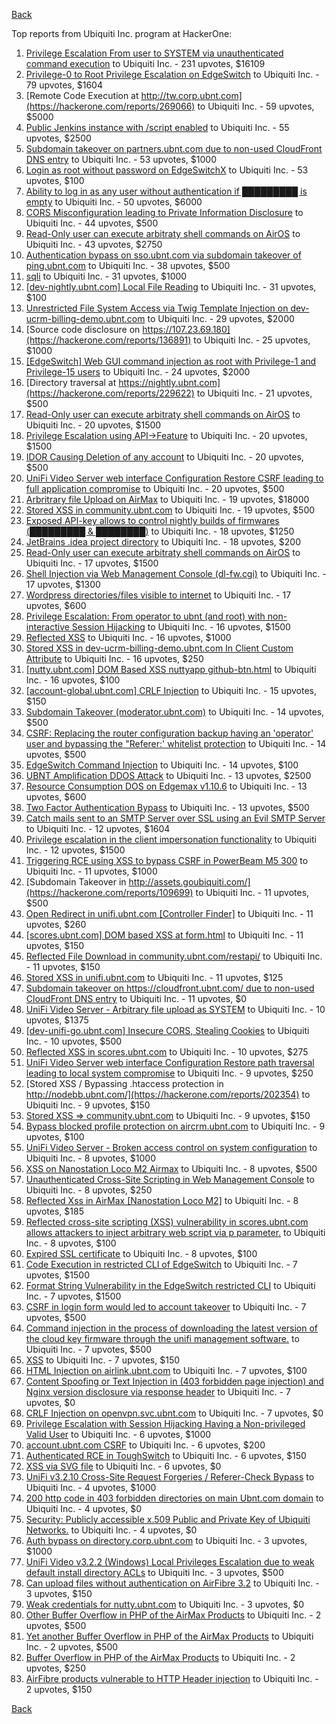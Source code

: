 [Back](../README.md)

Top reports from Ubiquiti Inc. program at HackerOne:

1. [Privilege Escalation From user to SYSTEM via unauthenticated command execution](https://hackerone.com/reports/544928) to Ubiquiti Inc. - 231 upvotes, $16109
2. [Privilege-0 to Root Privilege Escalation on EdgeSwitch](https://hackerone.com/reports/511025) to Ubiquiti Inc. - 79 upvotes, $1604
3. [Remote Code Execution at http://tw.corp.ubnt.com](https://hackerone.com/reports/269066) to Ubiquiti Inc. - 59 upvotes, $5000
4. [Public Jenkins instance with /script enabled](https://hackerone.com/reports/403402) to Ubiquiti Inc. - 55 upvotes, $2500
5. [Subdomain takeover on partners.ubnt.com due to non-used CloudFront DNS entry](https://hackerone.com/reports/145224) to Ubiquiti Inc. - 53 upvotes, $1000
6. [Login as root without password on EdgeSwitchX](https://hackerone.com/reports/512958) to Ubiquiti Inc. - 53 upvotes, $100
7. [Ability to log in as any user without authentication if █████████ is empty](https://hackerone.com/reports/215053) to Ubiquiti Inc. - 50 upvotes, $6000
8. [CORS Misconfiguration leading to Private Information Disclosure](https://hackerone.com/reports/430249) to Ubiquiti Inc. - 44 upvotes, $500
9. [Read-Only user can execute arbitraty shell commands on AirOS](https://hackerone.com/reports/139398) to Ubiquiti Inc. - 43 upvotes, $2750
10. [Authentication bypass on sso.ubnt.com via subdomain takeover of ping.ubnt.com](https://hackerone.com/reports/172137) to Ubiquiti Inc. - 38 upvotes, $500
11. [sqli](https://hackerone.com/reports/207695) to Ubiquiti Inc. - 31 upvotes, $1000
12. [[dev-nightly.ubnt.com] Local File Reading](https://hackerone.com/reports/260420) to Ubiquiti Inc. - 31 upvotes, $100
13. [Unrestricted File System Access via Twig Template Injection on dev-ucrm-billing-demo.ubnt.com](https://hackerone.com/reports/301406) to Ubiquiti Inc. - 29 upvotes, $2000
14. [Source code disclosure on https://107.23.69.180](https://hackerone.com/reports/136891) to Ubiquiti Inc. - 25 upvotes, $1000
15. [[EdgeSwitch] Web GUI command injection as root with Privilege-1 and Privilege-15 users](https://hackerone.com/reports/197958) to Ubiquiti Inc. - 24 upvotes, $2000
16. [Directory traversal at https://nightly.ubnt.com](https://hackerone.com/reports/229622) to Ubiquiti Inc. - 21 upvotes, $500
17. [Read-Only user can execute arbitraty shell commands on AirOS](https://hackerone.com/reports/128750) to Ubiquiti Inc. - 20 upvotes, $1500
18. [Privilege Escalation using API-&gt;Feature](https://hackerone.com/reports/239719) to Ubiquiti Inc. - 20 upvotes, $1500
19. [IDOR Causing Deletion of any account](https://hackerone.com/reports/156537) to Ubiquiti Inc. - 20 upvotes, $500
20. [UniFi Video Server web interface Configuration Restore CSRF leading to full application compromise](https://hackerone.com/reports/329749) to Ubiquiti Inc. - 20 upvotes, $500
21. [Arbritrary file Upload on AirMax](https://hackerone.com/reports/73480) to Ubiquiti Inc. - 19 upvotes, $18000
22. [Stored XSS in community.ubnt.com](https://hackerone.com/reports/179164) to Ubiquiti Inc. - 19 upvotes, $500
23. [Exposed API-key allows to control nightly builds of firmwares (█████████ &amp; ████████)](https://hackerone.com/reports/179986) to Ubiquiti Inc. - 18 upvotes, $1250
24. [JetBrains .idea project directory](https://hackerone.com/reports/80990) to Ubiquiti Inc. - 18 upvotes, $200
25. [Read-Only user can execute arbitraty shell commands on AirOS](https://hackerone.com/reports/119317) to Ubiquiti Inc. - 17 upvotes, $1500
26. [Shell Injection via Web Management Console (dl-fw.cgi)](https://hackerone.com/reports/121940) to Ubiquiti Inc. - 17 upvotes, $1300
27. [Wordpress directories/files visible to internet](https://hackerone.com/reports/201984) to Ubiquiti Inc. - 17 upvotes, $600
28. [Privilege Escalation: From operator to ubnt (and root) with non-interactive Session Hijacking](https://hackerone.com/reports/241044) to Ubiquiti Inc. - 16 upvotes, $1500
29. [Reflected XSS](https://hackerone.com/reports/304175) to Ubiquiti Inc. - 16 upvotes, $1000
30. [Stored XSS in dev-ucrm-billing-demo.ubnt.com In Client Custom Attribute](https://hackerone.com/reports/275515) to Ubiquiti Inc. - 16 upvotes, $250
31. [[nutty.ubnt.com] DOM Based XSS nuttyapp github-btn.html](https://hackerone.com/reports/200753) to Ubiquiti Inc. - 16 upvotes, $100
32. [[account-global.ubnt.com] CRLF Injection](https://hackerone.com/reports/145128) to Ubiquiti Inc. - 15 upvotes, $150
33. [Subdomain Takeover (moderator.ubnt.com)](https://hackerone.com/reports/181665) to Ubiquiti Inc. - 14 upvotes, $500
34. [CSRF: Replacing the router configuration backup having an 'operator' user and bypassing the "Referer:' whitelist protection](https://hackerone.com/reports/240098) to Ubiquiti Inc. - 14 upvotes, $500
35. [EdgeSwitch Command Injection](https://hackerone.com/reports/508256) to Ubiquiti Inc. - 14 upvotes, $100
36. [UBNT Amplification DDOS Attack](https://hackerone.com/reports/221625) to Ubiquiti Inc. - 13 upvotes, $2500
37. [Resource Consumption DOS on Edgemax v1.10.6](https://hackerone.com/reports/406614) to Ubiquiti Inc. - 13 upvotes, $600
38. [Two Factor Authentication Bypass](https://hackerone.com/reports/350288) to Ubiquiti Inc. - 13 upvotes, $500
39. [Catch mails sent to an SMTP Server over SSL using an Evil SMTP Server](https://hackerone.com/reports/519582) to Ubiquiti Inc. - 12 upvotes, $1604
40. [Privilege escalation in the client impersonation functionality](https://hackerone.com/reports/221454) to Ubiquiti Inc. - 12 upvotes, $1500
41. [Triggering RCE using XSS to bypass CSRF in PowerBeam M5 300](https://hackerone.com/reports/289264) to Ubiquiti Inc. - 11 upvotes, $1000
42. [Subdomain Takeover in http://assets.goubiquiti.com/](https://hackerone.com/reports/109699) to Ubiquiti Inc. - 11 upvotes, $500
43. [Open Redirect in unifi.ubnt.com [Controller Finder]](https://hackerone.com/reports/141355) to Ubiquiti Inc. - 11 upvotes, $260
44. [[scores.ubnt.com] DOM based XSS at form.html](https://hackerone.com/reports/158484) to Ubiquiti Inc. - 11 upvotes, $150
45. [Reflected File Download in community.ubnt.com/restapi/](https://hackerone.com/reports/107960) to Ubiquiti Inc. - 11 upvotes, $150
46. [Stored XSS in unifi.ubnt.com](https://hackerone.com/reports/142084) to Ubiquiti Inc. - 11 upvotes, $125
47. [Subdomain takeover on https://cloudfront.ubnt.com/ due to non-used CloudFront DNS entry](https://hackerone.com/reports/210188) to Ubiquiti Inc. - 11 upvotes, $0
48. [UniFi Video Server - Arbitrary file upload as SYSTEM](https://hackerone.com/reports/129641) to Ubiquiti Inc. - 10 upvotes, $1375
49. [[dev-unifi-go.ubnt.com] Insecure CORS, Stealing Cookies](https://hackerone.com/reports/219014) to Ubiquiti Inc. - 10 upvotes, $500
50. [Reflected XSS in scores.ubnt.com](https://hackerone.com/reports/130889) to Ubiquiti Inc. - 10 upvotes, $275
51. [UniFi Video Server web interface Configuration Restore path traversal leading to local system compromise](https://hackerone.com/reports/329770) to Ubiquiti Inc. - 9 upvotes, $250
52. [Stored XSS / Bypassing .htaccess protection in http://nodebb.ubnt.com/](https://hackerone.com/reports/202354) to Ubiquiti Inc. - 9 upvotes, $150
53. [Stored XSS =&gt; community.ubnt.com](https://hackerone.com/reports/294048) to Ubiquiti Inc. - 9 upvotes, $150
54. [Bypass blocked profile protection on aircrm.ubnt.com](https://hackerone.com/reports/332631) to Ubiquiti Inc. - 9 upvotes, $100
55. [UniFi Video Server - Broken access control on system configuration](https://hackerone.com/reports/129698) to Ubiquiti Inc. - 8 upvotes, $1000
56. [XSS on Nanostation Loco M2 Airmax](https://hackerone.com/reports/158287) to Ubiquiti Inc. - 8 upvotes, $500
57. [Unauthenticated Cross-Site Scripting in Web Management Console](https://hackerone.com/reports/121941) to Ubiquiti Inc. - 8 upvotes, $250
58. [Reflected Xss in AirMax [Nanostation Loco M2]](https://hackerone.com/reports/149287) to Ubiquiti Inc. - 8 upvotes, $185
59. [Reflected cross-site scripting (XSS) vulnerability in scores.ubnt.com allows attackers to inject arbitrary web script via p parameter.](https://hackerone.com/reports/208622) to Ubiquiti Inc. - 8 upvotes, $100
60. [Expired SSL certificate](https://hackerone.com/reports/220615) to Ubiquiti Inc. - 8 upvotes, $100
61. [Code Execution in restricted CLI of EdgeSwitch](https://hackerone.com/reports/313245) to Ubiquiti Inc. - 7 upvotes, $1500
62. [Format String Vulnerability in the EdgeSwitch restricted CLI](https://hackerone.com/reports/311884) to Ubiquiti Inc. - 7 upvotes, $1500
63. [CSRF in login form would led to account takeover](https://hackerone.com/reports/50703) to Ubiquiti Inc. - 7 upvotes, $500
64. [Command injection in the process of downloading the latest version of the cloud key firmware through the unifi management software.](https://hackerone.com/reports/183458) to Ubiquiti Inc. - 7 upvotes, $500
65. [XSS](https://hackerone.com/reports/219170) to Ubiquiti Inc. - 7 upvotes, $150
66. [HTML Injection on airlink.ubnt.com](https://hackerone.com/reports/226783) to Ubiquiti Inc. - 7 upvotes, $100
67. [Content Spoofing or Text Injection in (403 forbidden page injection) and Nginx version disclosure via response header](https://hackerone.com/reports/203391) to Ubiquiti Inc. - 7 upvotes, $0
68. [CRLF Injection on openvpn.svc.ubnt.com](https://hackerone.com/reports/232327) to Ubiquiti Inc. - 7 upvotes, $0
69. [Privilege Escalation with Session Hijacking Having a Non-privileged Valid User](https://hackerone.com/reports/242407) to Ubiquiti Inc. - 6 upvotes, $1000
70. [account.ubnt.com CSRF](https://hackerone.com/reports/101909) to Ubiquiti Inc. - 6 upvotes, $200
71. [Authenticated RCE in ToughSwitch](https://hackerone.com/reports/273449) to Ubiquiti Inc. - 6 upvotes, $150
72. [XSS via SVG file](https://hackerone.com/reports/212253) to Ubiquiti Inc. - 6 upvotes, $0
73. [UniFi v3.2.10 Cross-Site Request Forgeries / Referer-Check Bypass](https://hackerone.com/reports/52635) to Ubiquiti Inc. - 4 upvotes, $1000
74. [200 http code in 403 forbidden directories on main Ubnt.com domain](https://hackerone.com/reports/220150) to Ubiquiti Inc. - 4 upvotes, $0
75. [Security: Publicly accessible x.509 Public and Private Key of Ubiquiti Networks.](https://hackerone.com/reports/265701) to Ubiquiti Inc. - 4 upvotes, $0
76. [Auth bypass on directory.corp.ubnt.com](https://hackerone.com/reports/116504) to Ubiquiti Inc. - 3 upvotes, $1000
77. [UniFi Video v3.2.2 (Windows) Local Privileges Escalation due to weak default install directory ACLs](https://hackerone.com/reports/140793) to Ubiquiti Inc. - 3 upvotes, $500
78. [Can upload files without authentication on AirFibre 3.2](https://hackerone.com/reports/201529) to Ubiquiti Inc. - 3 upvotes, $150
79. [Weak credentials for nutty.ubnt.com](https://hackerone.com/reports/204052) to Ubiquiti Inc. - 3 upvotes, $0
80. [Other Buffer Overflow in PHP of the AirMax Products](https://hackerone.com/reports/74004) to Ubiquiti Inc. - 2 upvotes, $500
81. [Yet another Buffer Overflow in PHP of the AirMax Products](https://hackerone.com/reports/74025) to Ubiquiti Inc. - 2 upvotes, $500
82. [Buffer Overflow in PHP of the AirMax Products](https://hackerone.com/reports/73491) to Ubiquiti Inc. - 2 upvotes, $250
83. [AirFibre products vulnerable to HTTP Header injection](https://hackerone.com/reports/203673) to Ubiquiti Inc. - 2 upvotes, $150


[Back](../README.md)